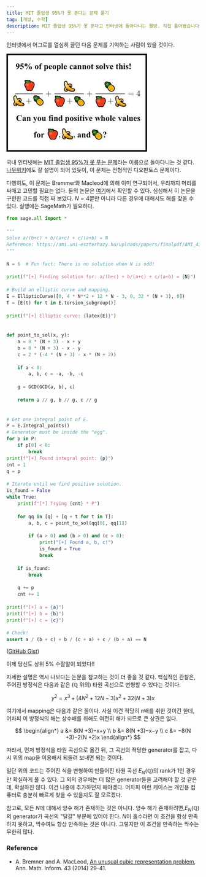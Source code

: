 ```yaml
---
title: MIT 졸업생 95%가 못 푼다는 문제 풀기
tag: [개발, 수학]
description: MIT 졸업생 95%가 못 푼다고 인터넷에 돌아다니는 짤방. 직접 풀어봤습니다.
---
```


인터넷에서 어그로를 열심히 끌던 다음 문제를 기억하는 사람이 있을 것이다.

![95% of people can't solve this!](/static/image/95-cant-solve-this/problem.jpeg)

국내 인터넷에는 [MIT 졸업생 95%가 못 푸는 문제](https://www.dogdrip.net/331446820)라는 이름으로 돌아다니는 것 같다. [나무위키](https://namu.wiki/w/디오판토스%20방정식)에도 잘 설명이 되어 있듯이, 이 문제는 전형적인 디오판토스 문제이다.

다행히도, 이 문제는 Bremmer와 Macleod에 의해 이미 연구되어서, 우리까지 머리를 싸매고 고민할 필요는 없다. 둘의 논문은 [여기](https://ami.uni-eszterhazy.hu/uploads/papers/finalpdf/AMI_43_from29to41.pdf)에서 확인할 수 있다. 심심해서 이 논문을 구현한 코드를 직접 짜 보았다. $N = 4$뿐만 아니라 다른 경우에 대해서도 해를 찾을 수 있다. 실행에는 SageMath가 필요하다.

```python
from sage.all import *

"""
Solve a/(b+c) + b/(a+c) + c/(a+b) = N
Reference: https://ami.uni-eszterhazy.hu/uploads/papers/finalpdf/AMI_43_from29to41.pdf
"""

N = 6  # Fun fact: There is no solution when N is odd!

print(f"[+] Finding solution for: a/(b+c) + b/(a+c) + c/(a+b) = {N}")

# Build an elliptic curve and mapping.
E = EllipticCurve([0, 4 * N**2 + 12 * N - 3, 0, 32 * (N + 3), 0])
T = [E(t) for t in E.torsion_subgroup()]

print(f"[+] Elliptic curve: {latex(E)}")


def point_to_sol(x, y):
    a = 8 * (N + 3) - x + y
    b = 8 * (N + 3) - x - y
    c = 2 * (-4 * (N + 3) - x * (N + 2))

    if a < 0:
        a, b, c = -a, -b, -c

    g = GCD(GCD(a, b), c)

    return a // g, b // g, c // g


# Get one integral point of E.
P = E.integral_points()
# Generator must be inside the "egg".
for p in P:
    if p[0] < 0:
        break
print(f"[+] Found integral point: {p}")
cnt = 1
q = p

# Iterate until we find positive solution.
is_found = False
while True:
    print(f"[*] Trying {cnt} * P")

    for qq in [q] + [q + t for t in T]:
        a, b, c = point_to_sol(qq[0], qq[1])

        if (a > 0) and (b > 0) and (c > 0):
            print("[+] Found a, b, c!")
            is_found = True
            break

    if is_found:
        break

    q += p
    cnt += 1

print(f"[+] a = {a}")
print(f"[+] b = {b}")
print(f"[+] c = {c}")

# Check!
assert a / (b + c) + b / (c + a) + c / (b + a) == N
```
([GitHub Gist](https://gist.github.com/sp301415/64812b2fc882422b066712a5169144b2))

이제 당신도 상위 5% 수잘알이 되었다!! 

자세한 설명은 역시 나보다는 논문을 참고하는 것이 더 좋을 것 같다. 핵심적인 관찰은, 주어진 방정식은 다음과 같은 ($\mathbb Q$ 위의) 타원 곡선으로 변형할 수 있다는 것이다.

$$
y^2 = x^3 + (4N^2+12N-3)x^2 + 32(N+3)x
$$

여기에서 mapping은 다음과 같은 꼴이다. 사실 이건 적당히 $n$배를 취한 것이긴 한데, 어차피 이 방정식의 해는 상수배를 취해도 여전히 해가 되므로 큰 상관은 없다.

$$
\begin{align*}
a &= 8(N +3)−x+y \\
b &= 8(N +3)−x−y \\
c &= −8(N +3)−2(N +2)x
\end{align*}
$$

따라서, 먼저 방정식을 타원 곡선으로 옮긴 뒤, 그 곡선의 적당한 generator를 잡고, 다시 위의 map을 이용해서 되돌려 보내면 되는 것이다.

일단 위의 코드는 주어진 식을 변형하여 만들어진 타원 곡선 $E_N(\mathbb Q)$의 rank가 1인 경우만 확실하게 풀 수 있다. 그 외의 경우에는 더 많은 generator들을 고려해야 할 것 같은데, 확실하진 않다. 이건 나중에 추가하던지 해야겠다. 어차피 이런 케이스는 개인용 컴퓨터로 충분히 빠르게 찾을 수 있을지도 잘 모르겠다.

참고로, 모든 $N$에 대해서 양수 해가 존재하는 것은 아니다. 양수 해가 존재하려면,$E_N(\mathbb Q)$의 generator가 곡선의 "달걀" 부분에 있어야 한다. $N$이 홀수라면 이 조건을 항상 만족하지 못하고, 짝수여도 항상 만족하는 것은 아니다. 그렇지만 이 조건을 만족하는 짝수는 무한히 많다.

### Reference
- A. Bremner and A. MacLeod, [An unusual cubic representation problem](https://ami.uni-eszterhazy.hu/uploads/papers/finalpdf/AMI_43_from29to41.pdf), Ann. Math. Inform. 43 (2014) 29–41.